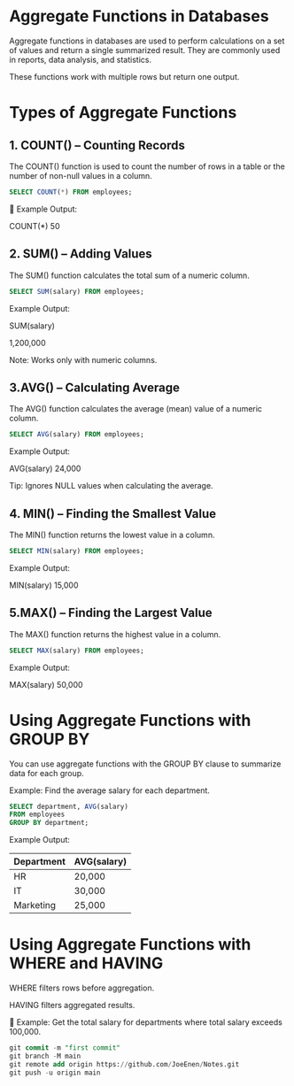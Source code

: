 # Aggregate Functions in Databases

Aggregate functions in databases are used to perform calculations on a set of values and return a single summarized result. They are commonly used in reports, data analysis, and statistics.

These functions work with multiple rows but return one output.

# Types of Aggregate Functions

## 1. COUNT() – Counting Records

The COUNT() function is used to count the number of rows in a table or the number of non-null values in a column.


```sql
SELECT COUNT(*) FROM employees;
```

🔹 Example Output:

COUNT(*)
50

## 2. SUM() – Adding Values
The SUM() function calculates the total sum of a numeric column.



 ```sql
SELECT SUM(salary) FROM employees;
```
Example Output:

SUM(salary)

1,200,000

Note: Works only with numeric columns.

## 3.AVG() – Calculating Average
The AVG() function calculates the average (mean) value of a numeric column.


```sql
SELECT AVG(salary) FROM employees;
```

Example Output:

AVG(salary)
24,000

 Tip: Ignores NULL values when calculating the average.

## 4. MIN() – Finding the Smallest Value
The MIN() function returns the lowest value in a column.

```sql
SELECT MIN(salary) FROM employees;
```

Example Output:

MIN(salary)
15,000

## 5.MAX() – Finding the Largest Value
 The MAX() function returns the highest value in a column.


```sql
SELECT MAX(salary) FROM employees;
```
Example Output:

MAX(salary)
50,000

# Using Aggregate Functions with GROUP BY

You can use aggregate functions with the GROUP BY clause to summarize data for each group.

Example: Find the average salary for each department.

```sql
SELECT department, AVG(salary) 
FROM employees
GROUP BY department;
```

Example Output:

| Department  | AVG(salary) |
|------------|-------------|
| HR         | 20,000      |
| IT         | 30,000      |
| Marketing  | 25,000      |


# Using Aggregate Functions with WHERE and HAVING
WHERE filters rows before aggregation.

HAVING filters aggregated results.

🔹 Example: Get the total salary for departments where total salary exceeds 100,000.
```sql
git commit -m "first commit"
git branch -M main
git remote add origin https://github.com/JoeEnen/Notes.git
git push -u origin main
```